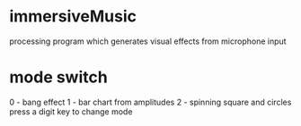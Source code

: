# immersiveMusic
processing program which generates visual effects from microphone input
# mode switch
0 - bang effect
1 - bar chart from amplitudes
2 - spinning square and circles
press a digit key to change mode
